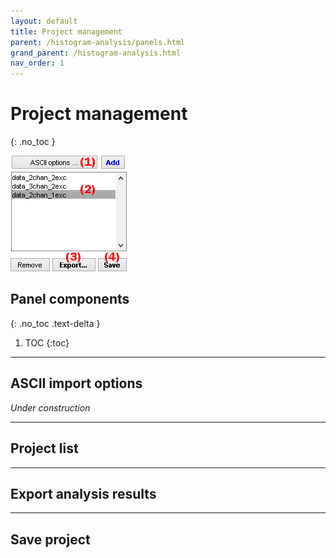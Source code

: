 ```yaml
---
layout: default
title: Project management
parent: /histogram-analysis/panels.html
grand_parent: /histogram-analysis.html
nav_order: 1
---
```


# Project management
{: .no_toc }

<a href="../../assets/images/gui/HA-area-project-management.png"><img src="../../assets/images/gui/HA-area-project-management.png" style="max-width: 186px;"/></a>

## Panel components
{: .no_toc .text-delta }

1. TOC
{:toc}


---

## ASCII import options

*Under construction*


---

## Project list


---

## Export analysis results


---

## Save project



